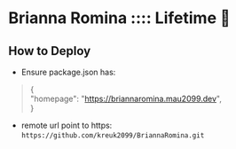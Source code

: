 # Brianna Romina :::: Lifetime 🐧

## How to Deploy

- Ensure package.json has:

>
>{  
>  "homepage": "https://briannaromina.mau2099.dev",  
>}  
>

- remote url point to https:
  `https://github.com/kreuk2099/BriannaRomina.git `
